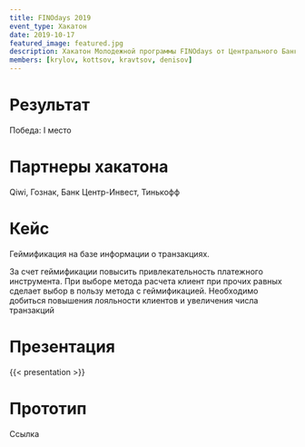 ```yaml
---
title: FINOdays 2019
event_type: Хакатон
date: 2019-10-17
featured_image: featured.jpg
description: Хакатон Молодежной программы FINOdays от Центрального Банка РФ, проходивший в рамках Форума инновационных финансовых технологий FINOPOLIS 2019
members: [krylov, kottsov, kravtsov, denisov]
---
```


# Результат

Победа: I место

# Партнеры хакатона

Qiwi, Гознак, Банк Центр-Инвест, Тинькофф

# Кейс

Геймификация на базе информации о транзакциях.

За счет геймификации повысить привлекательность платежного инструмента. При выборе метода расчета клиент при прочих равных сделает выбор в пользу метода с геймификацией. Необходимо добиться повышения лояльности клиентов и увеличения числа транзакций

# Презентация

{{< presentation >}}

# Прототип

Ссылка